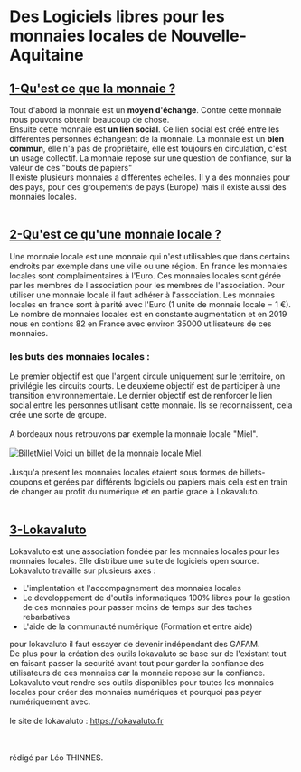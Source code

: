 # Des Logiciels libres pour les monnaies locales de Nouvelle-Aquitaine

## <u>1-Qu'est ce que la monnaie ?</u>

Tout d'abord la monnaie est un <b>moyen d'échange</b>. Contre cette monnaie nous pouvons obtenir beaucoup de chose.</br> 
Ensuite cette monnaie est <b>un lien social</b>. Ce lien social est créé entre les différentes personnes échangeant de la monnaie. La monnaie est un <b>bien commun</b>, elle n'a pas de propriétaire, elle est toujours en circulation, c'est un usage collectif. La monnaie repose sur une question de confiance, sur la valeur de ces "bouts de papiers"</br>
Il existe plusieurs monnaies a différentes echelles. Il y a des monnaies pour des pays, pour des groupements de pays (Europe) mais il existe aussi des monnaies locales.</br></br>

## <u>2-Qu'est ce qu'une monnaie locale ?</u>

Une monnaie locale est une monnaie qui n'est utilisables que dans certains endroits par exemple dans une ville ou une région. En france les monnaies locales sont complaimentaires à l'Euro. Ces monnaies locales sont gérée par les membres de l'association pour les membres de l'association. Pour utiliser une monnaie locale il faut adhérer à l'association. Les monnaies locales en france sont à parité avec l'Euro (1 unite de monnaie locale = 1 €).</br>
Le nombre de monnaies locales est en constante augmentation et en 2019 nous en contions 82 en France avec environ 35000 utilisateurs de ces monnaies.</br>
### les buts des monnaies locales :
Le premier objectif est que l'argent circule uniquement sur le territoire, on privilégie les circuits courts.
Le deuxieme objectif est de participer à une transition environnementale.
Le dernier objectif est de renforcer le lien social entre les personnes utilisant cette monnaie. Ils se reconnaissent, cela crée une sorte de groupe.</br></br>
A bordeaux nous retrouvons par exemple la monnaie locale "Miel".</br></br>
![BilletMiel](https://stockagehelloassoprod.blob.core.windows.net/images/photos/billets%20b1r-33456faedd4a44898cdacdc21af8e45e.jpg)
Voici un billet de la monnaie locale Miel.</br></br>
Jusqu'a present les monnaies locales etaient sous formes de billets-coupons et gérées par différents logiciels ou papiers mais cela est en train de changer au profit du numérique et en partie grace à Lokavaluto.</br></br>


## <u>3-Lokavaluto</u> 

Lokavaluto est une association fondée par les monnaies locales pour les monnaies locales. Elle distribue une suite de logiciels open source.
Lokavaluto travaille sur plusieurs axes : 
- L'implentation et l'accompagnement des monnaies locales
- Le developpement de d'outils informatiques 100% libres pour la gestion de ces monnaies pour passer moins de temps sur des taches rebarbatives
- L'aide de la communauté numérique (Formation et entre aide)

pour lokavaluto il faut essayer de devenir indépendant des GAFAM. 
</br>
De plus pour la création des outils lokavaluto se base sur de l'existant tout en faisant passer la securité avant tout pour garder la confiance des utilisateurs de ces monnaies car la monnaie repose sur la confiance.
Lokavaluto veut rendre ses outils disponibles pour toutes les monnaies locales pour créer des monnaies numériques et pourquoi pas payer numériquement avec.</br></br>
le site de lokavaluto : https://lokavaluto.fr 


</br></br>
rédigé par Léo THINNES.